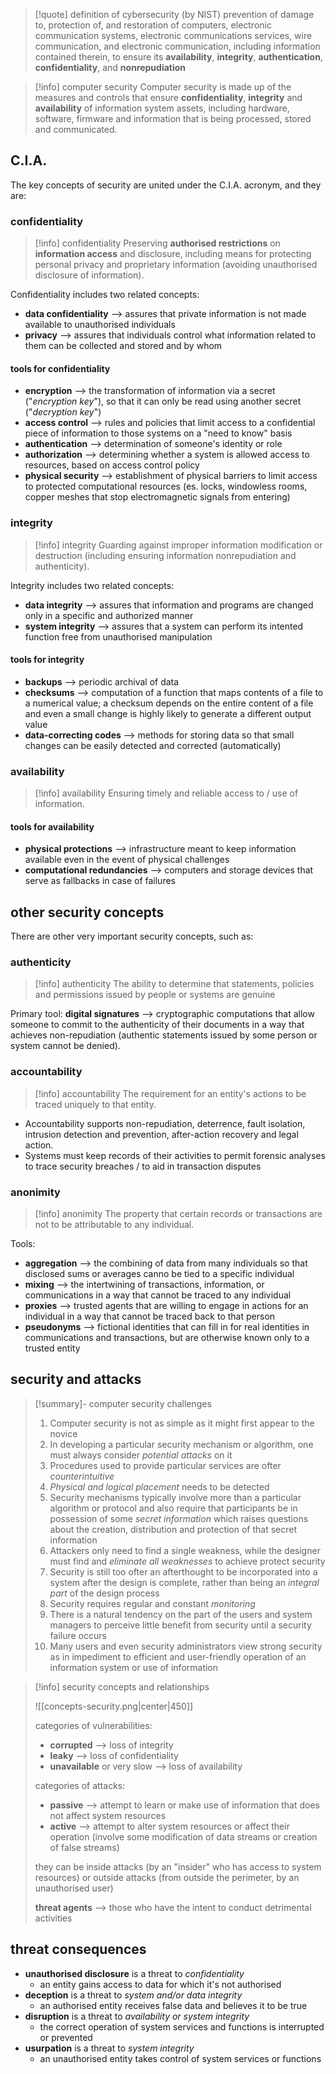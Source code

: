 >[!quote] definition of cybersecurity (by NIST)
>prevention of damage to, protection of, and restoration of computers, electronic communication systems, electronic communications services, wire communication, and electronic communication, including information contained therein, to ensure its **availability**, **integrity**, **authentication**, **confidentiality**, and **nonrepudiation**

>[!info] computer security
>Computer security is made up of the measures and controls that ensure **confidentiality**, **integrity** and **availability** of information system assets, including hardware, software, firmware and information that is being processed, stored and communicated.

## C.I.A.
The key concepts of security are united under the C.I.A. acronym, and they are:
### confidentiality

>[!info] confidentiality
> Preserving **authorised restrictions** on **information access** and disclosure, including means for protecting personal privacy and proprietary information
> (avoiding unauthorised disclosure of information).

Confidentiality includes two related concepts:
- **data confidentiality** ⟶ assures that private information is not made available to unauthorised individuals
- **privacy** ⟶ assures that individuals control what information related to them can be collected and stored and by whom
#### tools for confidentiality
- **encryption** ⟶ the transformation of information via a secret ("*encryption key*"), so that it can only be read using another secret ("*decryption key*")
- **access control** ⟶ rules and policies that limit access to a confidential piece of information to those systems on a "need to know" basis
- **authentication** ⟶ determination of someone's identity or role 
- **authorization** ⟶ determining whether a system is allowed access to resources, based on access control policy
- **physical security** ⟶ establishment of physical barriers to limit access to protected computational resources (es. locks, windowless rooms, copper meshes that stop electromagnetic signals from entering)

### integrity
>[!info] integrity
> Guarding against improper information modification or destruction (including ensuring information nonrepudiation and authenticity).

Integrity includes two related concepts:
- **data integrity** ⟶ assures that information and programs are changed only in a specific and authorized manner
- **system integrity** ⟶ assures that a system can perform its intented function free from unauthorised manipulation

#### tools for integrity
- **backups** ⟶ periodic archival of data
- **checksums** ⟶ computation of a function that maps contents of a file to a numerical value; a checksum depends on the entire content of a file and even a small change is highly likely to generate a different output value
- **data-correcting codes** ⟶ methods for storing data so that small changes can be easily detected and corrected (automatically)

### availability
>[!info] availability
> Ensuring timely and reliable access to / use of information.

#### tools for availability
- **physical protections** ⟶ infrastructure meant to keep information available even in the event of physical challenges
- **computational redundancies** ⟶ computers and storage devices that serve as fallbacks in case of failures

## other security concepts
There are other very important security concepts, such as:

### authenticity
>[!info] authenticity
>The ability to determine that statements, policies and permissions issued by people or systems are genuine

Primary tool: **digital signatures** ⟶ cryptographic computations that allow someone to commit to the authenticity of their documents in a way that achieves non-repudiation (authentic statements issued by some person or system cannot be denied).

### accountability
>[!info] accountability
>The requirement for an entity's actions to be traced uniquely to that entity.

- Accountability supports non-repudiation, deterrence, fault isolation, intrusion detection and prevention, after-action recovery and legal action.
- Systems must keep records of their activities to permit forensic analyses to trace security breaches / to aid in transaction disputes

### anonimity
>[!info] anonimity
> The property that certain records or transactions are not to be attributable to any individual.

Tools:
- **aggregation** ⟶ the combining of data from many individuals so that disclosed sums or averages canno be tied to a specific individual
- **mixing** ⟶ the intertwining of transactions, information, or communications in a way that cannot be traced to any individual
- **proxies** ⟶ trusted agents that are willing to engage in actions for an individual in a way that cannot be traced back to that person
- **pseudonyms** ⟶ fictional identities that can fill in for real identities in communications and transactions, but are otherwise known only to a trusted entity

## security and attacks

> [!summary]- computer security challenges
> 1. Computer security is not as simple as it might first appear to the novice
> 2. In developing a particular security mechanism or algorithm, one must always consider *potential attacks* on it
> 3. Procedures used to provide particular services are ofter *counterintuitive*
> 4. *Physical and logical placement* needs to be detected
> 5. Security mechanisms typically involve more than a particular algorithm or protocol and also require that participants be in possession of some *secret information* which raises questions about the creation, distribution and protection of that secret information
> 6. Attackers only need to find a single weakness, while the designer must find and *eliminate all weaknesses* to achieve protect security
> 7. Security is still too ofter an afterthought to be incorporated into a system after the design is complete, rather than being an *integral part* of the design process
> 8. Security requires regular and constant *monitoring*
> 9. There is a natural tendency on the part of the users and system managers to perceive little benefit from security until a security failure occurs
> 10. Many users and even security administrators view strong security as in impediment to efficient and user-friendly operation of an information system or use of information

> [!info] security concepts and relationships
> 
> ![[concepts-security.png|center|450]]
> 
> categories of vulnerabilities:
> - **corrupted** ⟶ loss of integrity
> - **leaky** ⟶ loss of confidentiality
> - **unavailable** or very slow ⟶ loss of availability
> 
> categories of attacks:
> - **passive** ⟶ attempt to learn or make use of information that does not affect system resources
> - **active** ⟶ attempt to alter system resources or affect their operation (involve some modification of data streams or creation of false streams) 
> 
> they can be inside attacks (by an "insider" who has access to system resources) or outside attacks (from outside the perimeter, by an unauthorised user)
> 
> **threat agents** ⟶ those who have the intent to conduct detrimental activities
> 

## threat consequences
- **unauthorised disclosure** is a threat to *confidentiality*
	- an entity gains access to data for which it's not authorised 
- **deception** is a threat to *system and/or data integrity*
	- an authorised entity receives false data and believes it to be true
- **disruption** is a threat to *availability or system integrity*
	- the correct operation of system services and functions is interrupted or prevented
- **usurpation** is a threat to *system integrity*
	- an unauthorised entity takes control of system services or functions

